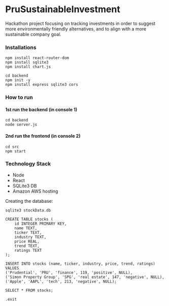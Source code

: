 # PruSustainableInvestment
Hackathon project focusing on tracking investments in order to suggest more environmentally friendly alternatives, and to align with a more sustainable company goal.

### Installations
```
npm install react-router-dom
npm install sqlite3
npm install chart.js

cd backend
npm init -y
npm install express sqlite3 cors
```

### How to run

#### 1st run the backend (in console 1)
```
cd backend
node server.js
```

#### 2nd run the frontend (in console 2)
```
cd src
npm start
```


### Technology Stack
* Node
* React
* SQLite3 DB
* Amazon AWS hosting

Creating the database:
```
sqlite3 stockData.db

CREATE TABLE stocks (
    id INTEGER PRIMARY KEY,
    name TEXT,
    ticker TEXT,
    industry TEXT,
    price REAL,
    trend TEXT,
    ratings TEXT
);

INSERT INTO stocks (name, ticker, industry, price, trend, ratings) VALUES 
('Prudential', 'PRU', 'finance', 119, 'positive', NULL),
('Simon Property Group', 'SPG', 'real estate', 147, 'negative', NULL),
('Apple', 'AAPL', 'tech', 213, 'negative', NULL);

SELECT * FROM stocks;

.exit

```
